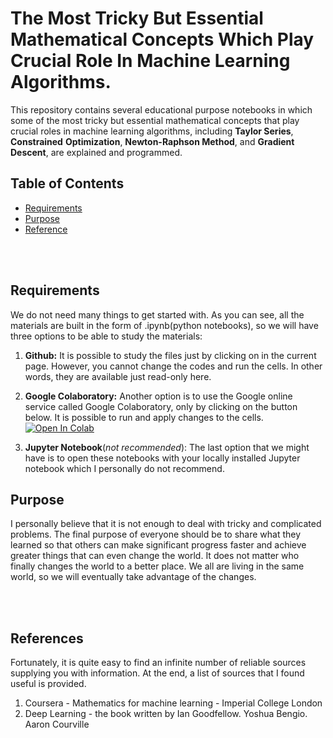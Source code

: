 # **The Most Tricky But Essential Mathematical Concepts Which Play Crucial Role In Machine Learning Algorithms.**

This repository contains several educational purpose notebooks in which some of the most tricky but essential mathematical concepts that play crucial roles in machine learning algorithms, including **Taylor Series**, **Constrained** **Optimization**, **Newton-Raphson Method**, and **Gradient Descent**, are explained and programmed.
<br> 

## **Table of Contents**
- <a href='#requirements'>Requirements</a>
- <a href='#purpose'>Purpose</a>
- <a href='#references'>Reference</a>
<br>
<br>

## **Requirements**
We do not need many things to get started with. As you can see, all the materials are built in the form of .ipynb(python notebooks), so we will have three options to be able to study the materials:
  1. **Github:**
   It is possible to study the files just by clicking on in the current page. However, you cannot change the codes and run the cells. In other words, they are available just read-only here.

  2. **Google Colaboratory:** Another option is to use the Google online service called Google Colaboratory, only by clicking on the button below. It is possible to run and apply changes to the cells.<br> [![Open In Colab](https://colab.research.google.com/assets/colab-badge.svg)](https://drive.google.com/file/d/12v347FZdJ-jbrPxP2cGQhD_UeMa91IfX/view?usp=sharing)

  3. **Jupyter Notebook**(*not recommended*):
  The last option that we might have is to open these notebooks with your locally installed Jupyter notebook which I personally do not recommend.

## **Purpose**
I personally believe that it is not enough to deal with tricky and complicated problems. The final purpose of everyone should be to share what they learned so that others can make significant progress faster and achieve greater things that can even change the world. It does not matter who finally changes the world to a better place. We all are living in the same world, so we will eventually take advantage of the changes.

<br><br>
## **References**
Fortunately, it is quite easy to find an infinite number of reliable sources supplying you with information. At the end, a list of sources that I found useful is provided.
  1. Coursera - Mathematics for machine learning - Imperial College London
  2. Deep Learning - the book written by Ian Goodfellow. Yoshua Bengio. Aaron Courville 
